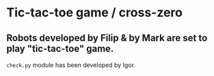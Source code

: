 # Tic-tac-toe game / cross-zero
## Robots developed by Filip & by Mark are set to play "tic-tac-toe" game. 

`check.py` module has been developed by Igor. 
